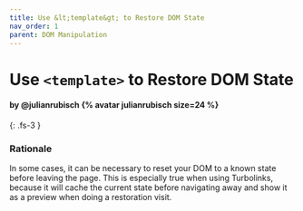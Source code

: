 ```yaml
---
title: Use &lt;template&gt; to Restore DOM State
nav_order: 1
parent: DOM Manipulation
---
```


# Use `<template>` to Restore DOM State

#### by @julianrubisch {% avatar julianrubisch size=24 %}
{: .fs-3 }

### Rationale
In some cases, it can be necessary to reset your DOM to a known state before leaving the page. This is especially true when using Turbolinks, because it will cache the current state before navigating away and show it as a preview when doing a restoration visit.
